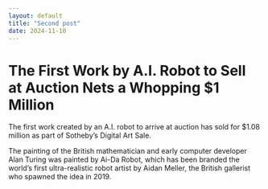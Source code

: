 ```yaml
---
layout: default
title: "Second post"
date: 2024-11-10
---
```


# The First Work by A.I. Robot to Sell at Auction Nets a Whopping $1 Million

The first work created by an A.I. robot to arrive at auction has sold for $1.08 million as part of Sotheby’s Digital Art Sale.

The painting of the British mathematician and early computer developer Alan Turing was painted by Ai-Da Robot, which has been branded the world’s first ultra-realistic robot artist by Aidan Meller, the British gallerist who spawned the idea in 2019.